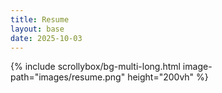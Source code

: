 ```yaml
---
title: Resume
layout: base
date: 2025-10-03
---
```



{% include scrollybox/bg-multi-long.html
image-path="images/resume.png"
height="200vh"
%}